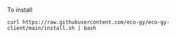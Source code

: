 To install

```
curl https://raw.githubusercontent.com/eco-gy/eco-gy-client/main/install.sh | bash
```
